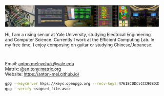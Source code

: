 ![Banner](./github_banner.png)

Hi, I am a rising senior at Yale University, studying Electrical Engineering and Computer Science. Currently I work at the Efficient Computing Lab. In my free time, I enjoy composing on guitar or studying Chinese/Japanese.

<img src="https://komarev.com/ghpvc/?username=anton-mel&style=flat-square&color=blue" alt=""/></img>

Email: anton.melnychuk@yale.edu <br>
Matrix: [@an.tony:matrix.org](https://matrix.to/#/@an.tony:matrix.org) <br>
Website: https://anton-mel.github.io/ <br>

```bash
gpg --keyserver hkps://keys.openpgp.org --recv-keys 4761ECDDC5CCC90BD358773C168630462D227233
gpg --verify <signed_file.asc>
